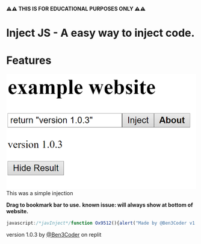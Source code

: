 **⚠⚠ THIS IS FOR EDUCATIONAL PURPOSES ONLY ⚠⚠**
# Inject JS - A easy way to inject code.

# Features
![Injected using example website](images/example-revision2.png)
This was a simple injection


**Drag to bookmark bar to use.**
**known issue: will always show at bottom of website.**
```javascript
javascript:/*javInject*/function Ox9512(){alert("Made by @Ben3Coder v1.0.3")};function Ox5821(args){e = Function(args)();document.body.innerHTML = document.body.innerHTML+"<p id='result_La3fna'>"+e+"</p><button onclick='document.getElementById("+'"result_La3fna"'+").outerHTML="+'""'+";this.outerHTML="+'""'+"'>Hide Result</button>" };function Ox9612(args){Ox5821(args)};;function Ox9542(){document.body.innerHTML=document.body.innerHTML+"<input id='2uMan4Lm' type='text'><button type='submit' onclick='Ox9612(document.getElementById("+'"2uMan4Lm"'+").value)'>Inject</button><button onclick='alert("+'"Inject-JS 1.0.3 by @Ben3Coder https://github.com/benjitran2009/inject-js/blob/main/README.md"'+")'><b>About</b></button></input>"};Ox9512();Ox9542()
```
version 1.0.3 by [@Ben3Coder](https://replit.com/@Ben3Coder) on replit
